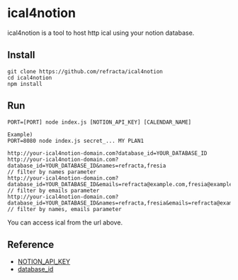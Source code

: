 ical4notion
======================
ical4notion is a tool to host http ical using your notion database.

## Install

```
git clone https://github.com/refracta/ical4notion
cd ical4notion
npm install
```

## Run

```
PORT=[PORT] node index.js [NOTION_API_KEY] [CALENDAR_NAME]

Example) 
PORT=8080 node index.js secret_... MY PLAN1
```

```
http://your-ical4notion-domain.com?database_id=YOUR_DATABASE_ID
http://your-ical4notion-domain.com?database_id=YOUR_DATABASE_ID&names=refracta,fresia
// filter by names parameter
http://your-ical4notion-domain.com?database_id=YOUR_DATABASE_ID&emails=refracta@example.com,fresia@example.com
// filter by emails parameter
http://your-ical4notion-domain.com?database_id=YOUR_DATABASE_ID&names=refracta,fresia&emails=refracta@example.com,fresia@example.com
// filter by names, emails parameter
```

You can access ical from the url above.

## Reference

- [NOTION_API_KEY](https://www.notion.so/my-integrations)
- [database_id](https://developers.notion.com/docs/getting-started#step-2-share-a-database-with-your-integration)
